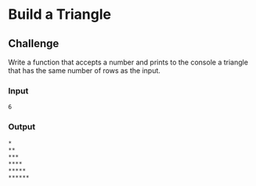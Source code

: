 # Build a Triangle

## Challenge

Write a function that accepts a number and prints to the console a triangle that has the same number of rows as the input.

### Input

`6`

### Output

```
*
**
***
****
*****
******
```


